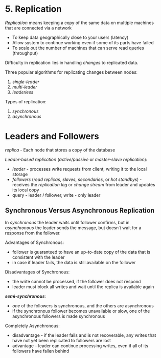 # 5. Replication

*Replication* means keeping a copy of the same data on multiple machines that are connected via a network

- To keep data geographically close to your users (latency)
- Allow system to continue working even if some of its parts have failed
- To scale out the number of machines that can serve read queries (throughput)

Difficulty in replication lies in handling *changes* to replicated data.

Three popular algorithms for replicating changes between nodes: 

1. *single-leader*
2. *multi-leader*
3. *leaderless*

Types of replication:

1. *synchronous*
2. *asynchronous*

# Leaders and Followers

*replica* - Each node that stores a copy of the database

*Leader-based replication* (*active/passive* or *master–slave replication*):

- *leader* - processes write requests from client, writing it to the local storage
- *followers* (*read replicas*, *slaves*, *secondaries*, or *hot standbys*) - receives the *replication log* or *change stream* from leader and updates its local copy
- query - leader / follower, write - only leader

## Synchronous Versus Asynchronous Replication

In *synchronous* the leader waits until follower confirms, but in *asynchronous* the leader sends the message, but doesn’t wait for a response from the follower.

Advantages of Synchronous:

- follower is guaranteed to have an up-to-date copy of the data that is consistent with the leader
- in case if leader fails, the data is still available on the follower

Disadvantages of Synchronous:

- the write cannot be processed, if the follower does not respond
- leader must block all writes and wait until the replica is available again

***semi-synchronous***:

- *one* of the followers is synchronous, and the others are asynchronous
- if the synchronous follower becomes unavailable or slow, one of the asynchronous followers is made synchronous

Completely Asynchronous:

- disadvantage - if the leader fails and is not recoverable, any writes that have not yet been replicated to followers are lost
- advantage - leader can continue processing writes, even if all of its followers have fallen behind



